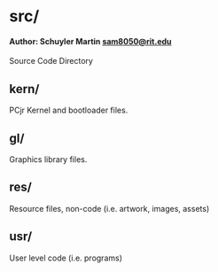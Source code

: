 # src/
#### Author:  Schuyler Martin <sam8050@rit.edu>
Source Code Directory

## kern/
PCjr Kernel and bootloader files.

## gl/
Graphics library files.

## res/
Resource files, non-code (i.e. artwork, images, assets)

## usr/
User level code (i.e. programs)
